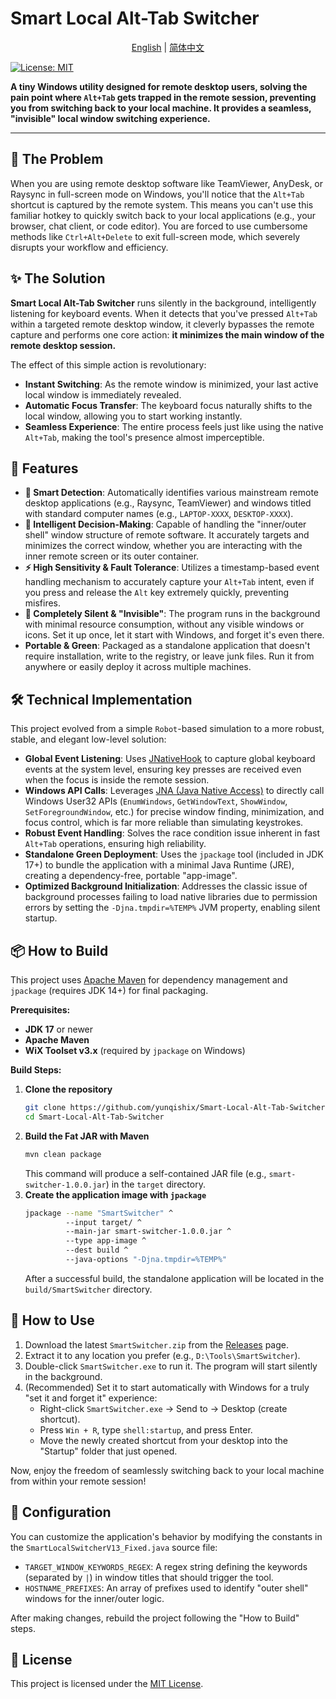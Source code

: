 # Smart Local Alt-Tab Switcher

<p align="center">
  <a href="README.md">English</a> | <a href="README_zh.md">简体中文</a>
</p>

[![License: MIT](https://img.shields.io/badge/License-MIT-yellow.svg)](https://opensource.org/licenses/MIT)

**A tiny Windows utility designed for remote desktop users, solving the pain point where `Alt+Tab` gets trapped in the remote session, preventing you from switching back to your local machine. It provides a seamless, "invisible" local window switching experience.**

---

## 🧐 The Problem

When you are using remote desktop software like TeamViewer, AnyDesk, or Raysync in full-screen mode on Windows, you'll notice that the `Alt+Tab` shortcut is captured by the remote system. This means you can't use this familiar hotkey to quickly switch back to your local applications (e.g., your browser, chat client, or code editor). You are forced to use cumbersome methods like `Ctrl+Alt+Delete` to exit full-screen mode, which severely disrupts your workflow and efficiency.

## ✨ The Solution

**Smart Local Alt-Tab Switcher** runs silently in the background, intelligently listening for keyboard events. When it detects that you've pressed `Alt+Tab` within a targeted remote desktop window, it cleverly bypasses the remote capture and performs one core action: **it minimizes the main window of the remote desktop session.**

The effect of this simple action is revolutionary:
*   **Instant Switching**: As the remote window is minimized, your last active local window is immediately revealed.
*   **Automatic Focus Transfer**: The keyboard focus naturally shifts to the local window, allowing you to start working instantly.
*   **Seamless Experience**: The entire process feels just like using the native `Alt+Tab`, making the tool's presence almost imperceptible.

## 🚀 Features

*   **🎯 Smart Detection**: Automatically identifies various mainstream remote desktop applications (e.g., Raysync, TeamViewer) and windows titled with standard computer names (e.g., `LAPTOP-XXXX`, `DESKTOP-XXXX`).
*   **🧠 Intelligent Decision-Making**: Capable of handling the "inner/outer shell" window structure of remote software. It accurately targets and minimizes the correct window, whether you are interacting with the inner remote screen or its outer container.
*   **⚡️ High Sensitivity & Fault Tolerance**: Utilizes a timestamp-based event handling mechanism to accurately capture your `Alt+Tab` intent, even if you press and release the `Alt` key extremely quickly, preventing misfires.
*   **🤫 Completely Silent & "Invisible"**: The program runs in the background with minimal resource consumption, without any visible windows or icons. Set it up once, let it start with Windows, and forget it's even there.
*   **Portable & Green**: Packaged as a standalone application that doesn't require installation, write to the registry, or leave junk files. Run it from anywhere or easily deploy it across multiple machines.

## 🛠️ Technical Implementation

This project evolved from a simple `Robot`-based simulation to a more robust, stable, and elegant low-level solution:
*   **Global Event Listening**: Uses [JNativeHook](https://github.com/kwhat/jnativehook) to capture global keyboard events at the system level, ensuring key presses are received even when the focus is inside the remote session.
*   **Windows API Calls**: Leverages [JNA (Java Native Access)](https://github.com/java-native-access/jna) to directly call Windows User32 APIs (`EnumWindows`, `GetWindowText`, `ShowWindow`, `SetForegroundWindow`, etc.) for precise window finding, minimization, and focus control, which is far more reliable than simulating keystrokes.
*   **Robust Event Handling**: Solves the race condition issue inherent in fast `Alt+Tab` operations, ensuring high reliability.
*   **Standalone Green Deployment**: Uses the `jpackage` tool (included in JDK 17+) to bundle the application with a minimal Java Runtime (JRE), creating a dependency-free, portable "app-image".
*   **Optimized Background Initialization**: Addresses the classic issue of background processes failing to load native libraries due to permission errors by setting the `-Djna.tmpdir=%TEMP%` JVM property, enabling silent startup.

## 📦 How to Build

This project uses [Apache Maven](https://maven.apache.org/) for dependency management and `jpackage` (requires JDK 14+) for final packaging.

**Prerequisites:**
*   **JDK 17** or newer
*   **Apache Maven**
*   **WiX Toolset v3.x** (required by `jpackage` on Windows)

**Build Steps:**
1.  **Clone the repository**
    ```bash
    git clone https://github.com/yunqishix/Smart-Local-Alt-Tab-Switcher.git
    cd Smart-Local-Alt-Tab-Switcher
    ```
2.  **Build the Fat JAR with Maven**
    ```bash
    mvn clean package
    ```
    This command will produce a self-contained JAR file (e.g., `smart-switcher-1.0.0.jar`) in the `target` directory.
3.  **Create the application image with `jpackage`**
    ```bash
    jpackage --name "SmartSwitcher" ^
             --input target/ ^
             --main-jar smart-switcher-1.0.0.jar ^
             --type app-image ^
             --dest build ^
             --java-options "-Djna.tmpdir=%TEMP%"
    ```
    After a successful build, the standalone application will be located in the `build/SmartSwitcher` directory.

## 🚀 How to Use

1.  Download the latest `SmartSwitcher.zip` from the [Releases](https://github.com/YourUsername/Smart-Local-Alt-Tab-Switcher/releases) page.
2.  Extract it to any location you prefer (e.g., `D:\Tools\SmartSwitcher`).
3.  Double-click `SmartSwitcher.exe` to run it. The program will start silently in the background.
4.  (Recommended) Set it to start automatically with Windows for a truly "set it and forget it" experience:
    *   Right-click `SmartSwitcher.exe` -> Send to -> Desktop (create shortcut).
    *   Press `Win + R`, type `shell:startup`, and press Enter.
    *   Move the newly created shortcut from your desktop into the "Startup" folder that just opened.

Now, enjoy the freedom of seamlessly switching back to your local machine from within your remote session!

## 🔧 Configuration

You can customize the application's behavior by modifying the constants in the `SmartLocalSwitcherV13_Fixed.java` source file:
*   `TARGET_WINDOW_KEYWORDS_REGEX`: A regex string defining the keywords (separated by `|`) in window titles that should trigger the tool.
*   `HOSTNAME_PREFIXES`: An array of prefixes used to identify "outer shell" windows for the inner/outer logic.

After making changes, rebuild the project following the "How to Build" steps.


## 📄 License

This project is licensed under the [MIT License](LICENSE).